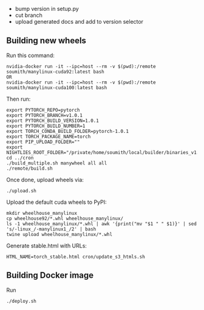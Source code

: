 - bump version in setup.py
- cut branch
- upload generated docs and add to version selector


## Building new wheels

Run this command:

```
nvidia-docker run -it --ipc=host --rm -v $(pwd):/remote soumith/manylinux-cuda92:latest bash
OR
nvidia-docker run -it --ipc=host --rm -v $(pwd):/remote soumith/manylinux-cuda100:latest bash
```

Then run:

```
export PYTORCH_REPO=pytorch
export PYTORCH_BRANCH=v1.0.1
export PYTORCH_BUILD_VERSION=1.0.1
export PYTORCH_BUILD_NUMBER=1
export TORCH_CONDA_BUILD_FOLDER=pytorch-1.0.1
export TORCH_PACKAGE_NAME=torch
export PIP_UPLOAD_FOLDER=""
export NIGHTLIES_ROOT_FOLDER="/private/home/soumith/local/builder/binaries_v1.0.1"
cd ../cron
./build_multiple.sh manywheel all all
./remote/build.sh
```

Once done, upload wheels via:

```
./upload.sh
```

Upload the default cuda wheels to PyPI:

```
mkdir wheelhouse_manylinux
cp wheelhouse92/*.whl wheelhouse_manylinux/
ls -1 wheelhouse_manylinux/*.whl | awk '{print("mv "$1 " " $1)}' | sed 's/-linux_/-manylinux1_/2' | bash
twine upload wheelhouse_manylinux/*.whl
```

Generate stable.html with URLs:

```
HTML_NAME=torch_stable.html cron/update_s3_htmls.sh
```

## Building Docker image

Run

```
./deploy.sh
```
